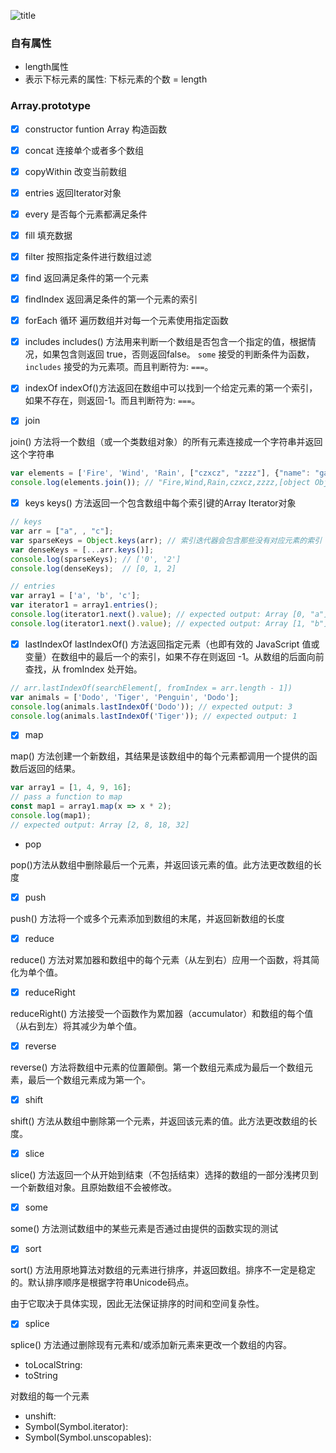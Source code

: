 ![title](https://leanote.com/api/file/getImage?fileId=5ba2e90cab64413139001239)

### 自有属性

- length属性
- 表示下标元素的属性: 下标元素的个数 = length

### Array.prototype

- [x] constructor
funtion Array 构造函数

- [x] concat 
连接单个或者多个数组

- [x] copyWithin
改变当前数组

- [x] entries
返回Iterator对象

- [x] every
是否每个元素都满足条件

- [x] fill
填充数据

- [x] filter
按照指定条件进行数组过滤

- [x] find
返回满足条件的第一个元素

- [x] findIndex
返回满足条件的第一个元素的索引

- [x] forEach 循环
遍历数组并对每一个元素使用指定函数

- [x] includes
includes() 方法用来判断一个数组是否包含一个指定的值，根据情况，如果包含则返回 true，否则返回false。
`some` 接受的判断条件为函数，`includes` 接受的为元素项。而且判断符为: `===`。

- [x] indexOf
indexOf()方法返回在数组中可以找到一个给定元素的第一个索引，如果不存在，则返回-1。而且判断符为: `===`。

- [x] join

join() 方法将一个数组（或一个类数组对象）的所有元素连接成一个字符串并返回这个字符串

```javascript
var elements = ['Fire', 'Wind', 'Rain', ["czxcz", "zzzz"], {"name": "gaollard"}];
console.log(elements.join()); // "Fire,Wind,Rain,czxcz,zzzz,[object Object]"
```

- [x] keys
keys() 方法返回一个包含数组中每个索引键的Array Iterator对象

```javascript
// keys
var arr = ["a", , "c"];
var sparseKeys = Object.keys(arr); // 索引迭代器会包含那些没有对应元素的索引
var denseKeys = [...arr.keys()];
console.log(sparseKeys); // ['0', '2']
console.log(denseKeys);  // [0, 1, 2]

// entries
var array1 = ['a', 'b', 'c'];
var iterator1 = array1.entries();
console.log(iterator1.next().value); // expected output: Array [0, "a"]
console.log(iterator1.next().value); // expected output: Array [1, "b"]
```

- [x] lastIndexOf
lastIndexOf() 方法返回指定元素（也即有效的 JavaScript 值或变量）在数组中的最后一个的索引，如果不存在则返回 -1。从数组的后面向前查找，从 fromIndex 处开始。

```javascript
// arr.lastIndexOf(searchElement[, fromIndex = arr.length - 1])
var animals = ['Dodo', 'Tiger', 'Penguin', 'Dodo'];
console.log(animals.lastIndexOf('Dodo')); // expected output: 3
console.log(animals.lastIndexOf('Tiger')); // expected output: 1
```

- [x] map

map() 方法创建一个新数组，其结果是该数组中的每个元素都调用一个提供的函数后返回的结果。

```javascript
var array1 = [1, 4, 9, 16];
// pass a function to map
const map1 = array1.map(x => x * 2);
console.log(map1);
// expected output: Array [2, 8, 18, 32]
```
- pop

pop()方法从数组中删除最后一个元素，并返回该元素的值。此方法更改数组的长度

- [x] push

push() 方法将一个或多个元素添加到数组的末尾，并返回新数组的长度

- [x] reduce

reduce() 方法对累加器和数组中的每个元素（从左到右）应用一个函数，将其简化为单个值。

- [x] reduceRight

reduceRight() 方法接受一个函数作为累加器（accumulator）和数组的每个值（从右到左）将其减少为单个值。

- [x] reverse

reverse() 方法将数组中元素的位置颠倒。第一个数组元素成为最后一个数组元素，最后一个数组元素成为第一个。

- [x] shift

shift() 方法从数组中删除第一个元素，并返回该元素的值。此方法更改数组的长度。

- [x] slice

slice() 方法返回一个从开始到结束（不包括结束）选择的数组的一部分浅拷贝到一个新数组对象。且原始数组不会被修改。

- [x] some

some() 方法测试数组中的某些元素是否通过由提供的函数实现的测试

- [x] sort

sort() 方法用原地算法对数组的元素进行排序，并返回数组。排序不一定是稳定的。默认排序顺序是根据字符串Unicode码点。

由于它取决于具体实现，因此无法保证排序的时间和空间复杂性。

- [x] splice

splice() 方法通过删除现有元素和/或添加新元素来更改一个数组的内容。

- toLocalString:
- toString

对数组的每一个元素

- unshift:
- Symbol(Symbol.iterator):
- Symbol(Symbol.unscopables): 
